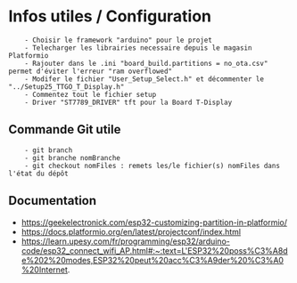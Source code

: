 # Infos utiles / Configuration
        - Choisir le framework "arduino" pour le projet
        - Telecharger les librairies necessaire depuis le magasin Platformio
        - Rajouter dans le .ini "board_build.partitions = no_ota.csv" permet d'éviter l'erreur "ram overflowed"
        - Modifer le fichier "User_Setup_Select.h" et décommenter le "../Setup25_TTGO_T_Display.h"
        - Commentez tout le fichier setup
        - Driver "ST7789_DRIVER" tft pour la Board T-Display
        

## Commande Git utile
        - git branch
        - git branche nomBranche
        - git checkout nomFiles : remets les/le fichier(s) nomFiles dans l'état du dépôt


## Documentation
- https://geekelectronick.com/esp32-customizing-partition-in-platformio/
- https://docs.platformio.org/en/latest/projectconf/index.html
- https://learn.upesy.com/fr/programming/esp32/arduino-code/esp32_connect_wifi_AP.html#:~:text=L'ESP32%20poss%C3%A8de%202%20modes,ESP32%20peut%20acc%C3%A9der%20%C3%A0%20Internet.